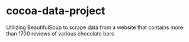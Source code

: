 # cocoa-data-project
Utilizing BeautifulSoup to scrape data from a website that contains more than 1700 reviews of various chocolate bars

